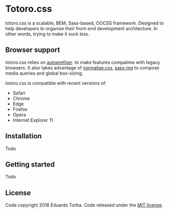# Totoro.css
totoro.css is a scalable, BEM, Sass-based, OOCSS framework. Designed to help developers to organise their front-end development architecture. In other words, trying to make it suck less.

## Browser support
totoro.css relies on [autoprefixer](https://github.com/postcss/autoprefixer). to make features compatime with legacy browsers. It also takes advantage of [normalise.css](http://necolas.github.io/normalize.css/), [sass-mq](https://github.com/sass-mq/sass-mq) to compose media queries and global box-sizing.

totoro.css is compatible with recent versions of:
- Safari
- Chrome
- Edge
- Firefox
- Opera
- Internet Explorer 11

## Installation
Todo

## Getting started
Todo

## License
Code copyright 2018 Eduards Torba. Code released under the [MIT license](LICENSE).
